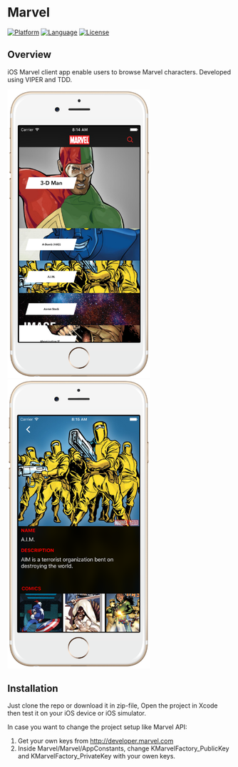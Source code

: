 Marvel
========================

[![Platform](http://img.shields.io/badge/platform-ios-blue.svg?style=flat
)](https://developer.apple.com/iphone/index.action)
[![Language](http://img.shields.io/badge/language-swift-brightgreen.svg?style=flat
)](https://developer.apple.com/swift)
[![License](http://img.shields.io/badge/license-MIT-lightgrey.svg?style=flat
)](http://mit-license.org)

## Overview
iOS Marvel client app enable users to browse Marvel characters. Developed using VIPER and TDD.

<img src="screenshot-1.png" alt="Screenshot" width="320px"/>
<img src="screenshot-2.png" alt="Screenshot" width="320px" />

## Installation

Just clone the repo or download it in zip-file, Open the project in Xcode then test it on your iOS device or iOS simulator.

In case you want to change the project setup like Marvel API:

  1. Get your own keys from http://developer.marvel.com
  2. Inside Marvel/Marvel/AppConstants, change KMarvelFactory_PublicKey and KMarvelFactory_PrivateKey with your owen keys.
  
